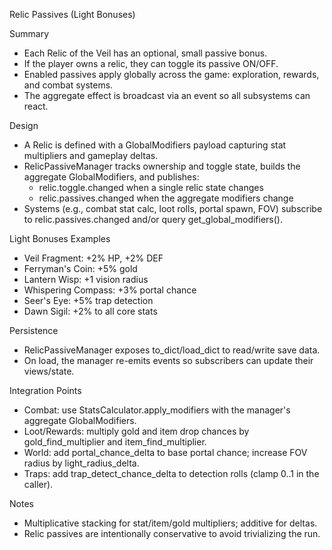 Relic Passives (Light Bonuses)

Summary
- Each Relic of the Veil has an optional, small passive bonus.
- If the player owns a relic, they can toggle its passive ON/OFF.
- Enabled passives apply globally across the game: exploration, rewards, and combat systems.
- The aggregate effect is broadcast via an event so all subsystems can react.

Design
- A Relic is defined with a GlobalModifiers payload capturing stat multipliers and gameplay deltas.
- RelicPassiveManager tracks ownership and toggle state, builds the aggregate GlobalModifiers, and publishes:
  - relic.toggle.changed when a single relic state changes
  - relic.passives.changed when the aggregate modifiers change
- Systems (e.g., combat stat calc, loot rolls, portal spawn, FOV) subscribe to relic.passives.changed and/or query get_global_modifiers().

Light Bonuses Examples
- Veil Fragment: +2% HP, +2% DEF
- Ferryman's Coin: +5% gold
- Lantern Wisp: +1 vision radius
- Whispering Compass: +3% portal chance
- Seer's Eye: +5% trap detection
- Dawn Sigil: +2% to all core stats

Persistence
- RelicPassiveManager exposes to_dict/load_dict to read/write save data.
- On load, the manager re-emits events so subscribers can update their views/state.

Integration Points
- Combat: use StatsCalculator.apply_modifiers with the manager's aggregate GlobalModifiers.
- Loot/Rewards: multiply gold and item drop chances by gold_find_multiplier and item_find_multiplier.
- World: add portal_chance_delta to base portal chance; increase FOV radius by light_radius_delta.
- Traps: add trap_detect_chance_delta to detection rolls (clamp 0..1 in the caller).

Notes
- Multiplicative stacking for stat/item/gold multipliers; additive for deltas.
- Relic passives are intentionally conservative to avoid trivializing the run.
